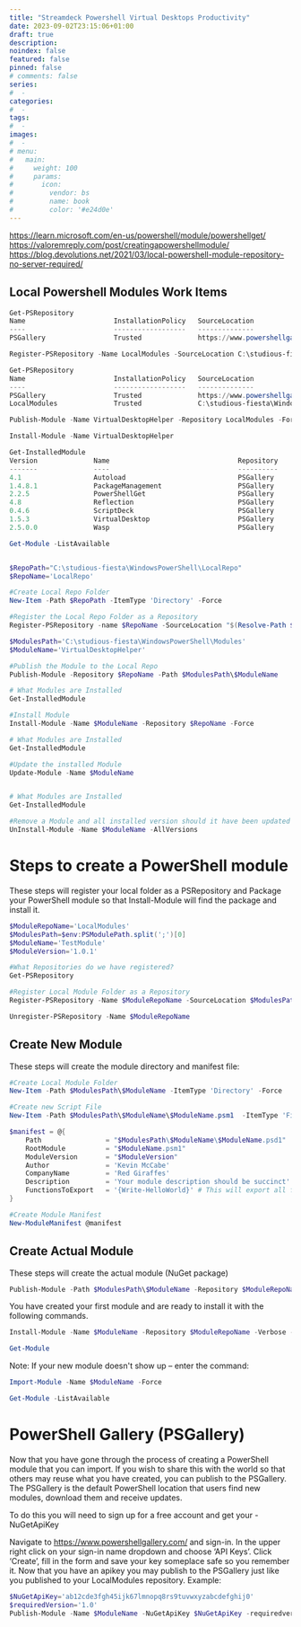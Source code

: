 ```yaml
---
title: "Streamdeck Powershell Virtual Desktops Productivity"
date: 2023-09-02T23:15:06+01:00
draft: true
description: 
noindex: false
featured: false
pinned: false
# comments: false
series:
#  - 
categories:
#  - 
tags:
#  - 
images:
#  - 
# menu:
#   main:
#     weight: 100
#     params:
#       icon:
#         vendor: bs
#         name: book
#         color: '#e24d0e'
---
```


https://learn.microsoft.com/en-us/powershell/module/powershellget/
https://valoremreply.com/post/creatingapowershellmodule/
https://blog.devolutions.net/2021/03/local-powershell-module-repository-no-server-required/


<!--more-->

## Local Powershell Modules Work Items

```powershell
Get-PSRepository
Name                      InstallationPolicy   SourceLocation
----                      ------------------   --------------
PSGallery                 Trusted              https://www.powershellgallery.com/api/v2

Register-PSRepository -Name LocalModules -SourceLocation C:\studious-fiesta\WindowsPowerShell\Modules\ -InstallationPolicy 'trusted'

Get-PSRepository
Name                      InstallationPolicy   SourceLocation
----                      ------------------   --------------
PSGallery                 Trusted              https://www.powershellgallery.com/api/v2
LocalModules              Trusted              C:\studious-fiesta\WindowsPowerShell\Modules\

Publish-Module -Name VirtualDesktopHelper -Repository LocalModules -Force

Install-Module -Name VirtualDesktopHelper

Get-InstalledModule
Version              Name                                Repository           Description
-------              ----                                ----------           -----------
4.1                  Autoload                            PSGallery            Autoload function like the Korn shell, and can inject fu...
1.4.8.1              PackageManagement                   PSGallery            PackageManagement (a.k.a. OneGet) is a new way to discov...
2.2.5                PowerShellGet                       PSGallery            PowerShell module with commands for discovering, install...
4.8                  Reflection                          PSGallery            A .Net Framework Interaction Module for PowerShell
0.4.6                ScriptDeck                          PSGallery            Supercharge your StreamDeck with PowerShell
1.5.3                VirtualDesktop                      PSGallery            VirtualDesktop is a module that provides commandlets to ...
2.5.0.0              Wasp                                PSGallery            A Windows Automation Script module for Powershell

Get-Module -ListAvailable


$RepoPath="C:\studious-fiesta\WindowsPowerShell\LocalRepo"
$RepoName='LocalRepo'

#Create Local Repo Folder
New-Item -Path $RepoPath -ItemType 'Directory' -Force

#Register the Local Repo Folder as a Repository
Register-PSRepository -name $RepoName -SourceLocation "$(Resolve-Path $RepoPath)" -PublishLocation "$(Resolve-Path $RepoPath)" -InstallationPolicy 'Trusted'

$ModulesPath='C:\studious-fiesta\WindowsPowerShell\Modules'
$ModuleName='VirtualDesktopHelper'

#Publish the Module to the Local Repo
Publish-Module -Repository $RepoName -Path $ModulesPath\$ModuleName

# What Modules are Installed
Get-InstalledModule

#Install Module
Install-Module -Name $ModuleName -Repository $RepoName -Force

# What Modules are Installed
Get-InstalledModule

#Update the installed Module
Update-Module -Name $ModuleName


# What Modules are Installed
Get-InstalledModule

#Remove a Module and all installed version should it have been updated
UnInstall-Module -Name $ModuleName -AllVersions
```
# Steps to create a PowerShell module

These steps will register your local folder as a PSRepository and Package your PowerShell module so that Install-Module will find the package and install it.

```powershell
$ModuleRepoName='LocalModules'
$ModulesPath=$env:PSModulePath.split(';')[0]
$ModuleName='TestModule'
$ModuleVersion='1.0.1'

#What Repositories do we have registered?
Get-PSRepository

#Register Local Module Folder as a Repository
Register-PSRepository -Name $ModuleRepoName -SourceLocation $ModulesPath -InstallationPolicy 'Trusted'

Unregister-PSRepository -Name $ModuleRepoName
```

## Create New Module
These steps will create the module directory and manifest file:

```powershell
#Create Local Module Folder
New-Item -Path $ModulesPath\$ModuleName -ItemType 'Directory' -Force

#Create new Script File
New-Item -Path $ModulesPath\$ModuleName\$ModuleName.psm1  -ItemType 'File' -Force

$manifest = @{
    Path                = "$ModulesPath\$ModuleName\$ModuleName.psd1"
    RootModule          = "$ModuleName.psm1" 
    ModuleVersion       = "$ModuleVersion"
    Author              = 'Kevin McCabe'
    CompanyName         = 'Red Giraffes'
    Description         = 'Your module description should be succinct'
    FunctionsToExport   = '{Write-HelloWorld}' # This will export all functions as commandlets
}

#Create Module Manifest
New-ModuleManifest @manifest
```

## Create Actual Module
These steps will create the actual module (NuGet package)

```powershell
Publish-Module -Path $ModulesPath\$ModuleName -Repository $ModuleRepoName -Force -Verbose
```

You have created your first module and are ready to install it with the following commands.

```powershell
Install-Module -Name $ModuleName -Repository $ModuleRepoName -Verbose -requiredversion $ModuleVersion -Force -AllowClobber -Scope CurrentUser

Get-Module
```

Note: If your new module doesn't show up – enter the command:
```powershell
Import-Module -Name $ModuleName -Force

Get-Module -ListAvailable
```

# PowerShell Gallery (PSGallery)
Now that you have gone through the process of creating a PowerShell module that you can import. If you wish to share this with the world so that others may reuse what you have created, you can publish to the PSGallery. The PSGallery is the default PowerShell location that users find new modules, download them and receive updates.

To do this you will need to sign up for a free account and get your -NuGetApiKey

Navigate to https://www.powershellgallery.com/ and sign-in.
In the upper right click on your sign-in name dropdown and choose ‘API Keys’.
Click ‘Create’, fill in the form and save your key someplace safe so you remember it.
Now that you have an apikey you may publish to the PSGallery just like you published to your LocalModules repository. Example:

```powershell
$NuGetApiKey='ab12cde3fgh45ijk67lmnopq8rs9tuvwxyzabcdefghij0'
$requiredVersion='1.0'
Publish-Module -Name $ModuleName -NuGetApiKey $NuGetApiKey -requiredversion $requiredVersion -verbose
```